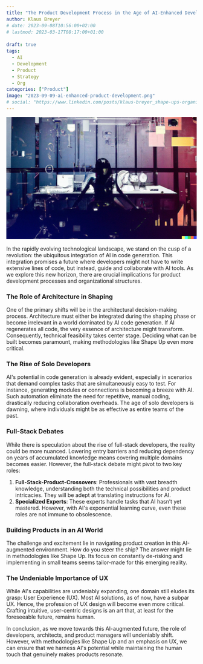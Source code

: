 ```yaml
---
title: "The Product Development Process in the Age of AI-Enhanced Developers"
author: Klaus Breyer
# date: 2023-09-08T10:56:00+02:00
# lastmod: 2023-03-17T08:17:00+01:00

draft: true
tags:
  - AI
  - Development
  - Product
  - Strategy
  - Org
categories: ["Product"]
image: "2023-09-09-ai-enhanced-product-development.png"
# social: "https://www.linkedin.com/posts/klaus-breyer_shape-ups-organizational-impact-klaus-activity-7105845252837498880-YFVg"
---
```


![](2023-09-09-ai-enhanced-product-development.png)

In the rapidly evolving technological landscape, we stand on the cusp of a revolution: the ubiquitous integration of AI in code generation. This integration promises a future where developers might not have to write extensive lines of code, but instead, guide and collaborate with AI tools. As we explore this new horizon, there are crucial implications for product development processes and organizational structures.

### The Role of Architecture in Shaping

One of the primary shifts will be in the architectural decision-making process. Architecture must either be integrated during the shaping phase or become irrelevant in a world dominated by AI code generation. If AI regenerates all code, the very essence of architecture might transform. Consequently, technical feasibility takes center stage. Deciding what can be built becomes paramount, making methodologies like Shape Up even more critical.

### The Rise of Solo Developers

AI's potential in code generation is already evident, especially in scenarios that demand complex tasks that are simultaneously easy to test. For instance, generating modules or connections is becoming a breeze with AI. Such automation eliminate the need for repetitive, manual coding, drastically reducing collaboration overheads. The age of solo developers is dawning, where individuals might be as effective as entire teams of the past.

### Full-Stack Debates

While there is speculation about the rise of full-stack developers, the reality could be more nuanced. Lowering entry barriers and reducing dependency on years of accumulated knowledge means covering multiple domains becomes easier. However, the full-stack debate might pivot to two key roles:

1. **Full-Stack-Product-Crossovers**: Professionals with vast breadth knowledge, understanding both the technical possibilities and product intricacies. They will be adept at translating instructions for AI.
2. **Specialized Experts**: These experts handle tasks that AI hasn’t yet mastered. However, with AI's exponential learning curve, even these roles are not immune to obsolescence.

### Building Products in an AI World

The challenge and excitement lie in navigating product creation in this AI-augmented environment. How do you steer the ship? The answer might lie in methodologies like Shape Up. Its focus on constantly de-risking and implementing in small teams seems tailor-made for this emerging reality.

### The Undeniable Importance of UX

While AI's capabilities are undeniably expanding, one domain still eludes its grasp: User Experience (UX). Most AI solutions, as of now, have a subpar UX. Hence, the profession of UX design will become even more critical. Crafting intuitive, user-centric designs is an art that, at least for the foreseeable future, remains human.

In conclusion, as we move towards this AI-augmented future, the role of developers, architects, and product managers will undeniably shift. However, with methodologies like Shape Up and an emphasis on UX, we can ensure that we harness AI's potential while maintaining the human touch that genuinely makes products resonate.
